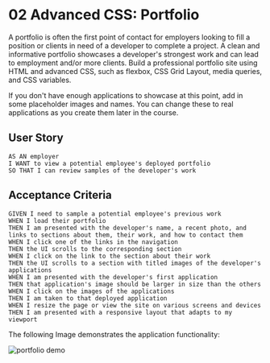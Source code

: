 # 02 Advanced CSS: Portfolio

A portfolio is often the first point of contact for employers looking to fill a position or clients in need of a developer to complete a project. A clean and informative portfolio showcases a developer's strongest work and can lead to employment and/or more clients. Build a professional portfolio site using HTML and advanced CSS, such as flexbox, CSS Grid Layout, media queries, and CSS variables.

If you don't have enough applications to showcase at this point, add in some placeholder images and names. You can change these to real applications as you create them later in the course.

## User Story

```
AS AN employer
I WANT to view a potential employee's deployed portfolio
SO THAT I can review samples of the developer's work
```

## Acceptance Criteria

```
GIVEN I need to sample a potential employee's previous work
WHEN I load their portfolio
THEN I am presented with the developer's name, a recent photo, and links to sections about them, their work, and how to contact them
WHEN I click one of the links in the navigation
THEN the UI scrolls to the corresponding section
WHEN I click on the link to the section about their work
THEN the UI scrolls to a section with titled images of the developer's applications
WHEN I am presented with the developer's first application
THEN that application's image should be larger in size than the others
WHEN I click on the images of the applications
THEN I am taken to that deployed application
WHEN I resize the page or view the site on various screens and devices
THEN I am presented with a responsive layout that adapts to my viewport
```

The following Image demonstrates the application functionality:

![portfolio demo](./002.Portfolio/Main/images/Demo.jpeg)


